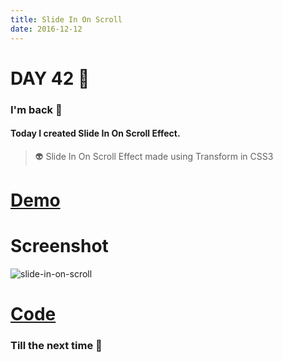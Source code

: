 ```yaml
---
title: Slide In On Scroll
date: 2016-12-12
---
```


# DAY 42 👾 

### I'm back 💙

#### Today I created Slide In On Scroll Effect.

> :alien: Slide In On Scroll Effect made using Transform in CSS3

# [Demo](https://deadcoder0904.github.io/slide-in-on-scroll)

# Screenshot

![slide-in-on-scroll](http://imgur.com/PjhKtZC.png)

# [Code](https://github.com/deadcoder0904/slide-in-on-scroll)

### Till the next time 👻 